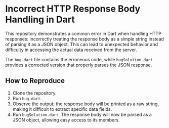 # Incorrect HTTP Response Body Handling in Dart

This repository demonstrates a common error in Dart when handling HTTP responses: incorrectly treating the response body as a simple string instead of parsing it as a JSON object. This can lead to unexpected behavior and difficulty in accessing the actual data received from the server.

The `bug.dart` file contains the erroneous code, while `bugSolution.dart` provides a corrected version that properly parses the JSON response.

## How to Reproduce

1. Clone the repository.
2. Run `bug.dart`.
3. Observe the output; the response body will be printed as a raw string, making it difficult to extract specific data fields.
4. Run `bugSolution.dart`. The response body will now be parsed as a JSON object, allowing easy access to its members.
